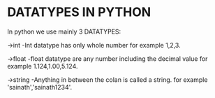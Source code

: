 
# DATATYPES IN PYTHON
In python we use mainly 3 DATATYPES:

->int -Int datatype has only  whole number for example 1,2,3.

->float -float datatype are any  number including the decimal value for example 1.124,1.00,5.124.

->string -Anything in between the colan is called a string. for example 'sainath','sainath1234'.

